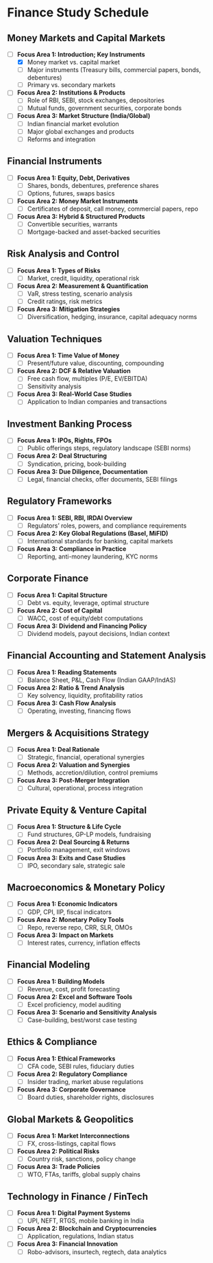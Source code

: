 # Finance Study Schedule

## Money Markets and Capital Markets

- [ ] **Focus Area 1: Introduction; Key Instruments**
  - [x] Money market vs. capital market
  - [ ] Major instruments (Treasury bills, commercial papers, bonds, debentures)
  - [ ] Primary vs. secondary markets
- [ ] **Focus Area 2: Institutions & Products**
  - [ ] Role of RBI, SEBI, stock exchanges, depositories
  - [ ] Mutual funds, government securities, corporate bonds
- [ ] **Focus Area 3: Market Structure (India/Global)**
  - [ ] Indian financial market evolution
  - [ ] Major global exchanges and products
  - [ ] Reforms and integration

## Financial Instruments

- [ ] **Focus Area 1: Equity, Debt, Derivatives**
  - [ ] Shares, bonds, debentures, preference shares
  - [ ] Options, futures, swaps basics
- [ ] **Focus Area 2: Money Market Instruments**
  - [ ] Certificates of deposit, call money, commercial papers, repo
- [ ] **Focus Area 3: Hybrid & Structured Products**
  - [ ] Convertible securities, warrants
  - [ ] Mortgage-backed and asset-backed securities

## Risk Analysis and Control

- [ ] **Focus Area 1: Types of Risks**
  - [ ] Market, credit, liquidity, operational risk
- [ ] **Focus Area 2: Measurement & Quantification**
  - [ ] VaR, stress testing, scenario analysis
  - [ ] Credit ratings, risk metrics
- [ ] **Focus Area 3: Mitigation Strategies**
  - [ ] Diversification, hedging, insurance, capital adequacy norms

## Valuation Techniques

- [ ] **Focus Area 1: Time Value of Money**
  - [ ] Present/future value, discounting, compounding
- [ ] **Focus Area 2: DCF & Relative Valuation**
  - [ ] Free cash flow, multiples (P/E, EV/EBITDA)
  - [ ] Sensitivity analysis
- [ ] **Focus Area 3: Real-World Case Studies**
  - [ ] Application to Indian companies and transactions

## Investment Banking Process

- [ ] **Focus Area 1: IPOs, Rights, FPOs**
  - [ ] Public offerings steps, regulatory landscape (SEBI norms)
- [ ] **Focus Area 2: Deal Structuring**
  - [ ] Syndication, pricing, book-building
- [ ] **Focus Area 3: Due Diligence, Documentation**
  - [ ] Legal, financial checks, offer documents, SEBI filings

## Regulatory Frameworks

- [ ] **Focus Area 1: SEBI, RBI, IRDAI Overview**
  - [ ] Regulators’ roles, powers, and compliance requirements
- [ ] **Focus Area 2: Key Global Regulations (Basel, MiFID)**
  - [ ] International standards for banking, capital markets
- [ ] **Focus Area 3: Compliance in Practice**
  - [ ] Reporting, anti-money laundering, KYC norms

## Corporate Finance

- [ ] **Focus Area 1: Capital Structure**
  - [ ] Debt vs. equity, leverage, optimal structure
- [ ] **Focus Area 2: Cost of Capital**
  - [ ] WACC, cost of equity/debt computations
- [ ] **Focus Area 3: Dividend and Financing Policy**
  - [ ] Dividend models, payout decisions, Indian context

## Financial Accounting and Statement Analysis

- [ ] **Focus Area 1: Reading Statements**
  - [ ] Balance Sheet, P&L, Cash Flow (Indian GAAP/IndAS)
- [ ] **Focus Area 2: Ratio & Trend Analysis**
  - [ ] Key solvency, liquidity, profitability ratios
- [ ] **Focus Area 3: Cash Flow Analysis**
  - [ ] Operating, investing, financing flows

## Mergers & Acquisitions Strategy

- [ ] **Focus Area 1: Deal Rationale**
  - [ ] Strategic, financial, operational synergies
- [ ] **Focus Area 2: Valuation and Synergies**
  - [ ] Methods, accretion/dilution, control premiums
- [ ] **Focus Area 3: Post-Merger Integration**
  - [ ] Cultural, operational, process integration

## Private Equity & Venture Capital

- [ ] **Focus Area 1: Structure & Life Cycle**
  - [ ] Fund structures, GP-LP models, fundraising
- [ ] **Focus Area 2: Deal Sourcing & Returns**
  - [ ] Portfolio management, exit windows
- [ ] **Focus Area 3: Exits and Case Studies**
  - [ ] IPO, secondary sale, strategic sale

## Macroeconomics & Monetary Policy

- [ ] **Focus Area 1: Economic Indicators**
  - [ ] GDP, CPI, IIP, fiscal indicators
- [ ] **Focus Area 2: Monetary Policy Tools**
  - [ ] Repo, reverse repo, CRR, SLR, OMOs
- [ ] **Focus Area 3: Impact on Markets**
  - [ ] Interest rates, currency, inflation effects

## Financial Modeling

- [ ] **Focus Area 1: Building Models**
  - [ ] Revenue, cost, profit forecasting
- [ ] **Focus Area 2: Excel and Software Tools**
  - [ ] Excel proficiency, model auditing
- [ ] **Focus Area 3: Scenario and Sensitivity Analysis**
  - [ ] Case-building, best/worst case testing

## Ethics & Compliance

- [ ] **Focus Area 1: Ethical Frameworks**
  - [ ] CFA code, SEBI rules, fiduciary duties
- [ ] **Focus Area 2: Regulatory Compliance**
  - [ ] Insider trading, market abuse regulations
- [ ] **Focus Area 3: Corporate Governance**
  - [ ] Board duties, shareholder rights, disclosures

## Global Markets & Geopolitics

- [ ] **Focus Area 1: Market Interconnections**
  - [ ] FX, cross-listings, capital flows
- [ ] **Focus Area 2: Political Risks**
  - [ ] Country risk, sanctions, policy change
- [ ] **Focus Area 3: Trade Policies**
  - [ ] WTO, FTAs, tariffs, global supply chains

## Technology in Finance / FinTech

- [ ] **Focus Area 1: Digital Payment Systems**
  - [ ] UPI, NEFT, RTGS, mobile banking in India
- [ ] **Focus Area 2: Blockchain and Cryptocurrencies**
  - [ ] Application, regulations, Indian status
- [ ] **Focus Area 3: Financial Innovation**
  - [ ] Robo-advisors, insurtech, regtech, data analytics
